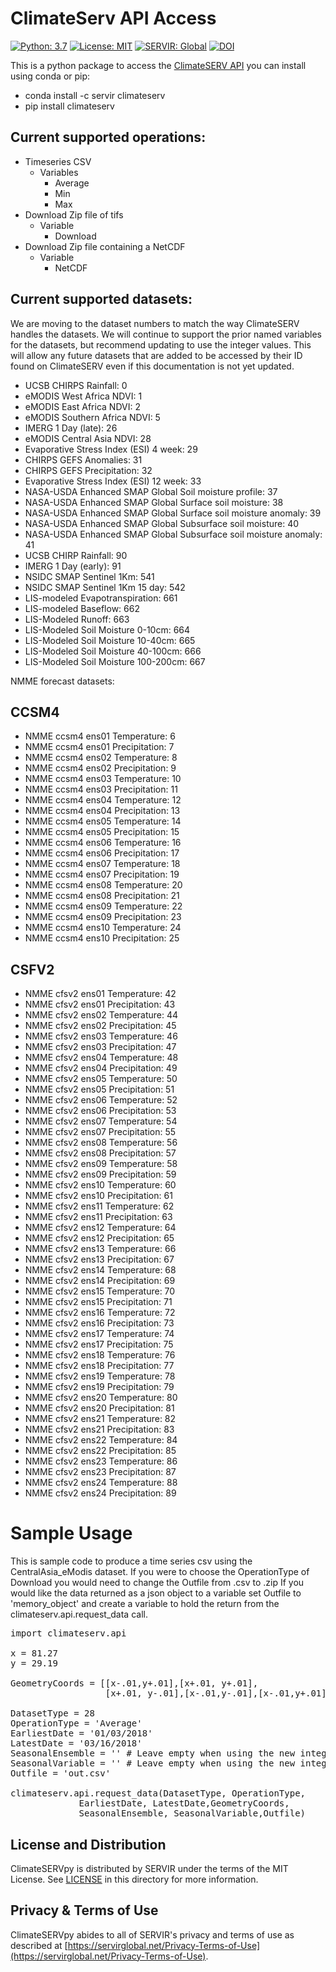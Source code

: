 # ClimateServ API Access


[![Python: 3.7](https://img.shields.io/badge/python-3.7-blue.svg)](https://www.python.org/)
[![License: MIT](https://img.shields.io/badge/License-MIT-yellow.svg)](https://opensource.org/licenses/MIT)
[![SERVIR: Global](https://img.shields.io/badge/SERVIR-Global-green)](https://servirglobal.net)
[![DOI](https://zenodo.org/badge/DOI/10.5281/zenodo.11551070.svg)](https://doi.org/10.5281/zenodo.11551070)

This is a python package to access the [ClimateSERV API](https://climateserv.servirglobal.net/)
you can install using conda or pip:
* conda install -c servir climateserv
* pip install climateserv

## Current supported operations:
* Timeseries CSV 
    * Variables
        * Average
        * Min
        * Max
* Download Zip file of tifs
    * Variable
        * Download
* Download Zip file containing a NetCDF
    * Variable
        * NetCDF


## Current supported datasets:
We are moving to the dataset numbers to match the way ClimateSERV handles the datasets.  We will continue to 
support the prior named variables for the datasets, but recommend updating to use the integer values.  This will 
allow any future datasets that are added to be accessed by their ID found on ClimateSERV even if this documentation 
is not yet updated.  

* UCSB CHIRPS Rainfall: 0
* eMODIS West Africa NDVI: 1
* eMODIS East Africa NDVI: 2
* eMODIS Southern Africa NDVI: 5
* IMERG 1 Day (late): 26
* eMODIS Central Asia NDVI: 28
* Evaporative Stress Index (ESI) 4 week: 29
* CHIRPS GEFS Anomalies: 31
* CHIRPS GEFS Precipitation: 32
* Evaporative Stress Index (ESI) 12 week: 33
* NASA-USDA Enhanced SMAP Global Soil moisture profile: 37
* NASA-USDA Enhanced SMAP Global Surface soil moisture: 38
* NASA-USDA Enhanced SMAP Global Surface soil moisture anomaly: 39
* NASA-USDA Enhanced SMAP Global Subsurface soil moisture: 40
* NASA-USDA Enhanced SMAP Global Subsurface soil moisture anomaly: 41
* UCSB CHIRP Rainfall: 90
* IMERG 1 Day (early): 91
* NSIDC SMAP Sentinel 1Km: 541
* NSIDC SMAP Sentinel 1Km 15 day: 542
* LIS-modeled Evapotranspiration: 661
* LIS-modeled Baseflow: 662
* LIS-Modeled Runoff: 663
* LIS-Modeled Soil Moisture 0-10cm: 664
* LIS-Modeled Soil Moisture 10-40cm: 665
* LIS-Modeled Soil Moisture 40-100cm: 666
* LIS-Modeled Soil Moisture 100-200cm: 667


NMME forecast datasets:

## CCSM4
* NMME ccsm4 ens01 Temperature: 6
* NMME ccsm4 ens01 Precipitation: 7
* NMME ccsm4 ens02 Temperature: 8
* NMME ccsm4 ens02 Precipitation: 9
* NMME ccsm4 ens03 Temperature: 10
* NMME ccsm4 ens03 Precipitation: 11
* NMME ccsm4 ens04 Temperature: 12
* NMME ccsm4 ens04 Precipitation: 13
* NMME ccsm4 ens05 Temperature: 14
* NMME ccsm4 ens05 Precipitation: 15
* NMME ccsm4 ens06 Temperature: 16
* NMME ccsm4 ens06 Precipitation: 17
* NMME ccsm4 ens07 Temperature: 18
* NMME ccsm4 ens07 Precipitation: 19
* NMME ccsm4 ens08 Temperature: 20
* NMME ccsm4 ens08 Precipitation: 21
* NMME ccsm4 ens09 Temperature: 22
* NMME ccsm4 ens09 Precipitation: 23
* NMME ccsm4 ens10 Temperature: 24
* NMME ccsm4 ens10 Precipitation: 25

## CSFV2
* NMME cfsv2 ens01 Temperature: 42
* NMME cfsv2 ens01 Precipitation: 43
* NMME cfsv2 ens02 Temperature: 44
* NMME cfsv2 ens02 Precipitation: 45
* NMME cfsv2 ens03 Temperature: 46
* NMME cfsv2 ens03 Precipitation: 47
* NMME cfsv2 ens04 Temperature: 48
* NMME cfsv2 ens04 Precipitation: 49
* NMME cfsv2 ens05 Temperature: 50
* NMME cfsv2 ens05 Precipitation: 51
* NMME cfsv2 ens06 Temperature: 52
* NMME cfsv2 ens06 Precipitation: 53
* NMME cfsv2 ens07 Temperature: 54
* NMME cfsv2 ens07 Precipitation: 55
* NMME cfsv2 ens08 Temperature: 56
* NMME cfsv2 ens08 Precipitation: 57
* NMME cfsv2 ens09 Temperature: 58
* NMME cfsv2 ens09 Precipitation: 59
* NMME cfsv2 ens10 Temperature: 60
* NMME cfsv2 ens10 Precipitation: 61
* NMME cfsv2 ens11 Temperature: 62
* NMME cfsv2 ens11 Precipitation: 63
* NMME cfsv2 ens12 Temperature: 64
* NMME cfsv2 ens12 Precipitation: 65
* NMME cfsv2 ens13 Temperature: 66
* NMME cfsv2 ens13 Precipitation: 67
* NMME cfsv2 ens14 Temperature: 68
* NMME cfsv2 ens14 Precipitation: 69
* NMME cfsv2 ens15 Temperature: 70
* NMME cfsv2 ens15 Precipitation: 71
* NMME cfsv2 ens16 Temperature: 72
* NMME cfsv2 ens16 Precipitation: 73
* NMME cfsv2 ens17 Temperature: 74
* NMME cfsv2 ens17 Precipitation: 75
* NMME cfsv2 ens18 Temperature: 76
* NMME cfsv2 ens18 Precipitation: 77
* NMME cfsv2 ens19 Temperature: 78
* NMME cfsv2 ens19 Precipitation: 79
* NMME cfsv2 ens20 Temperature: 80
* NMME cfsv2 ens20 Precipitation: 81
* NMME cfsv2 ens21 Temperature: 82
* NMME cfsv2 ens21 Precipitation: 83
* NMME cfsv2 ens22 Temperature: 84
* NMME cfsv2 ens22 Precipitation: 85
* NMME cfsv2 ens23 Temperature: 86
* NMME cfsv2 ens23 Precipitation: 87
* NMME cfsv2 ens24 Temperature: 88
* NMME cfsv2 ens24 Precipitation: 89


    
# Sample Usage

This is sample code to produce a time series csv using the CentralAsia_eModis dataset.  If you were to choose the OperationType of Download you would need to change the Outfile from .csv to .zip If you would like the data returned as a json object to a variable set Outfile to 'memory_object' and create a variable to hold the return from the climateserv.api.request_data call. 
<pre>
import climateserv.api

x = 81.27   
y = 29.19

GeometryCoords = [[x-.01,y+.01],[x+.01, y+.01],
                  [x+.01, y-.01],[x-.01,y-.01],[x-.01,y+.01]]
                  
DatasetType = 28
OperationType = 'Average'
EarliestDate = '01/03/2018'
LatestDate = '03/16/2018'
SeasonalEnsemble = '' # Leave empty when using the new integer dataset IDs
SeasonalVariable = '' # Leave empty when using the new integer dataset IDs
Outfile = 'out.csv'

climateserv.api.request_data(DatasetType, OperationType, 
             EarliestDate, LatestDate,GeometryCoords, 
             SeasonalEnsemble, SeasonalVariable,Outfile)
</pre>


## License and Distribution

ClimateSERVpy is distributed by SERVIR under the terms of the MIT License. See
[LICENSE](https://github.com/SERVIR/ClimateSERVpy/blob/master/LICENSE) in this directory for more information.

## Privacy & Terms of Use

ClimateSERVpy abides to all of SERVIR's privacy and terms of use as described
at [https://servirglobal.net/Privacy-Terms-of-Use](https://servirglobal.net/Privacy-Terms-of-Use).
